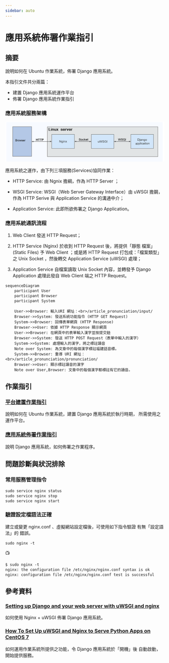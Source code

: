 ```yaml
---
sidebar: auto
---
```


<!-- markdownlint-disable MD024 MD029 MD040 MD041 MD043 MD045 MD033 -->

# 應用系統佈署作業指引

## 摘要

說明如何在 Ubuntu 作業系統，佈署 Django 應用系統。

本指引文件共分兩篇：

- 建置 Django 應用系統運作平台
- 佈署 Django 應用系統作業指引

### 應用系統服務架構

![](./imgs/client-nginx-uwsgi-django.png)

應用系統之運作，由下列三項服務(Services)協同作業：

- HTTP Service: 由 Ngnix 擔綱，作為 HTTP Server ；

- WSGI Service: WSGI（Web Server Gateway Interface）由 uWSGI
  擔鋼，作為 HTTP Serive 與 Application Service 的溝通中介；

- Application Service: 此即所欲佈署之 Django Application。

### 應用系統通訊流程

1. Web Client 發送 HTTP Request；

2. HTTP Service (Nginx) 於收到 HTTP Request 後，將提供「靜態
   檔案」 (Static Files) 予 Web Client ；或是將 HTTP Request
   打包成：「檔案類型」 之 Unix Socket ，然後轉交
   Application Service (uWSGI) 處理；

3. Application Service 自檔案讀取 Unix Socket 內容，並轉發予
   Django Application 處理此發自 Web Client 端之 HTTP
   Request。

<mermaid/>

```mermaid
sequenceDiagram
    participant User
    participant Browser
    participant System

    User->>Browser: 輸入URI 網址：<br>/article_pronunciation/input/
    Browser->>System: 發送系統功能指令 (HTTP GET Request)
    System->>Browser: 回傳表單網頁 (HTTP Response)
    Browser->>User: 依據 HTTP Response 顯示網頁
    User->>Browser: 在網頁中的表單輸入漢字並按提交鈕
    Browser->>System: 發送 HTTP POST Request（表單中輸入的漢字）
    System->>System: 處理輸入的漢字，將之標註讀音
    Note over System: 為文章中的每個漢字標註福建話音標。
    System->>Browser: 重導 URI 網址：<br>/article_pronunciation/pronunciation/
    Browser->>User: 顯示標註讀音的漢字
    Note over User,Browser: 文章中的每個漢字都標註有它的讀音。
```

## 作業指引

### [平台建置作業指引](./deploy-django-app-s01.md)

說明如何在 Ubuntu 作業系統，建置 Django 應用系統於執行時期，
所需使用之運作平台。

### [應用系統佈署作業指引](./deploy-django-app-s02.md)

說明 Django 應用系統，如何佈署之作業程序。

## 問題診斷與狀況排除

### 常用服務管理指令

```
sudo service nginx status
sudo service nginx stop
sudo service nginx start
```

### 驗證設定檔語法正確

建立或變更 nginx.conf 、虛擬網站設定檔後，可使用如下指令驗證
有無「設定語法」的 錯誤。

```
sudo nginx -t
```

📺

```
$ sudo nginx -t
nginx: the configuration file /etc/nginx/nginx.conf syntax is ok
nginx: configuration file /etc/nginx/nginx.conf test is successful
```

## 參考資料

### [Setting up Django and your web server with uWSGI and nginx](https://uwsgi-docs.readthedocs.io/en/latest/tutorials/Django_and_nginx.html?fbclid=IwAR2NF6La2CNVljdTPr79dg4zy9S91e0pkyHqp8zTkj0DihpLrGoL04-lyzc)

如何使用 Nginx + uWSGI 佈署 Django 應用系統。

### [How To Set Up uWSGI and Nginx to Serve Python Apps on CentOS 7](https://www.digitalocean.com/community/tutorials/how-to-set-up-uwsgi-and-nginx-to-serve-python-apps-on-centos-7)

如何運用作業系統所提供之功能，令 Django 應用系統於「開機」後
自動啟動，開始提供服務。

